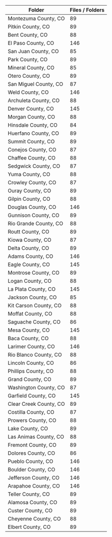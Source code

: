 | Folder                 |   Files / Folders |
|------------------------|-------------------|
| Montezuma County, CO   |                89 |
| Pitkin County, CO      |                89 |
| Bent County, CO        |                88 |
| El Paso County, CO     |               146 |
| San Juan County, CO    |                85 |
| Park County, CO        |                89 |
| Mineral County, CO     |                85 |
| Otero County, CO       |                89 |
| San Miguel County, CO  |                87 |
| Weld County, CO        |               146 |
| Archuleta County, CO   |                88 |
| Denver County, CO      |               145 |
| Morgan County, CO      |                88 |
| Hinsdale County, CO    |                84 |
| Huerfano County, CO    |                89 |
| Summit County, CO      |                89 |
| Conejos County, CO     |                87 |
| Chaffee County, CO     |                88 |
| Sedgwick County, CO    |                87 |
| Yuma County, CO        |                88 |
| Crowley County, CO     |                87 |
| Ouray County, CO       |                89 |
| Gilpin County, CO      |                88 |
| Douglas County, CO     |               146 |
| Gunnison County, CO    |                89 |
| Rio Grande County, CO  |                88 |
| Routt County, CO       |                89 |
| Kiowa County, CO       |                87 |
| Delta County, CO       |                89 |
| Adams County, CO       |               146 |
| Eagle County, CO       |               145 |
| Montrose County, CO    |                89 |
| Logan County, CO       |                88 |
| La Plata County, CO    |               145 |
| Jackson County, CO     |                85 |
| Kit Carson County, CO  |                88 |
| Moffat County, CO      |                88 |
| Saguache County, CO    |                86 |
| Mesa County, CO        |               145 |
| Baca County, CO        |                88 |
| Larimer County, CO     |               146 |
| Rio Blanco County, CO  |                88 |
| Lincoln County, CO     |                86 |
| Phillips County, CO    |                88 |
| Grand County, CO       |                89 |
| Washington County, CO  |                87 |
| Garfield County, CO    |               145 |
| Clear Creek County, CO |                89 |
| Costilla County, CO    |                87 |
| Prowers County, CO     |                88 |
| Lake County, CO        |                89 |
| Las Animas County, CO  |                88 |
| Fremont County, CO     |                89 |
| Dolores County, CO     |                86 |
| Pueblo County, CO      |               146 |
| Boulder County, CO     |               146 |
| Jefferson County, CO   |               146 |
| Arapahoe County, CO    |               146 |
| Teller County, CO      |                89 |
| Alamosa County, CO     |                89 |
| Custer County, CO      |                89 |
| Cheyenne County, CO    |                88 |
| Elbert County, CO      |                89 |